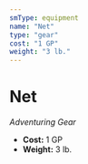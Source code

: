 ```yaml
---
smType: equipment
name: "Net"
type: "gear"
cost: "1 GP"
weight: "3 lb."
---
```


# Net
*Adventuring Gear*

- **Cost:** 1 GP
- **Weight:** 3 lb.
